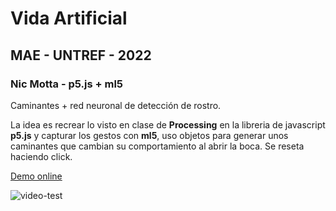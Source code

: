 # Vida Artificial
## MAE - UNTREF - 2022

### Nic Motta - p5.js + ml5

Caminantes + red neuronal de detección de rostro.

La idea es recrear lo visto en clase de **Processing** en la libreria de javascript **p5.js** y capturar los gestos con **ml5**, uso objetos para generar unos caminantes que cambian su comportamiento al abrir la boca.
Se reseta haciendo click.

[Demo online](https://nicmotta.github.io/vida-artificial-mae)

![video-test](https://youtu.be/HXkUxsEhwqg)
